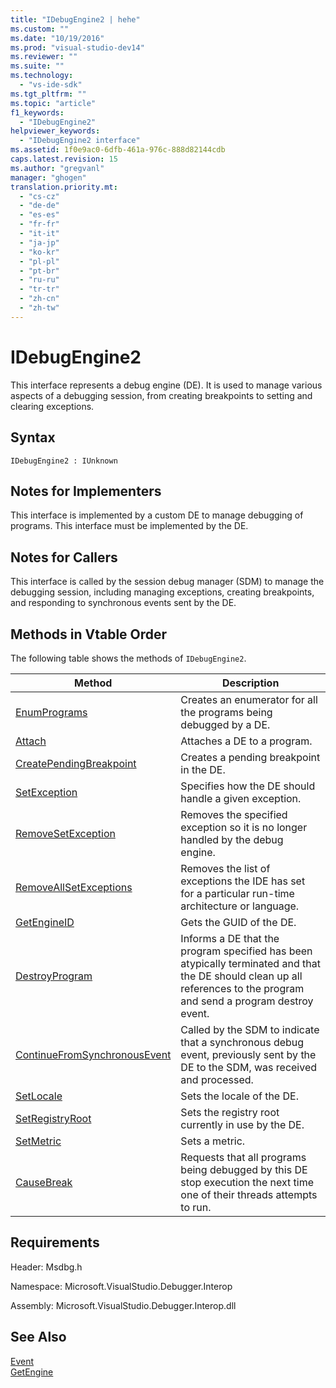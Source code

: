 ```yaml
---
title: "IDebugEngine2 | hehe"
ms.custom: ""
ms.date: "10/19/2016"
ms.prod: "visual-studio-dev14"
ms.reviewer: ""
ms.suite: ""
ms.technology: 
  - "vs-ide-sdk"
ms.tgt_pltfrm: ""
ms.topic: "article"
f1_keywords: 
  - "IDebugEngine2"
helpviewer_keywords: 
  - "IDebugEngine2 interface"
ms.assetid: 1f0e9ac0-6dfb-461a-976c-888d82144cdb
caps.latest.revision: 15
ms.author: "gregvanl"
manager: "ghogen"
translation.priority.mt: 
  - "cs-cz"
  - "de-de"
  - "es-es"
  - "fr-fr"
  - "it-it"
  - "ja-jp"
  - "ko-kr"
  - "pl-pl"
  - "pt-br"
  - "ru-ru"
  - "tr-tr"
  - "zh-cn"
  - "zh-tw"
---
```

# IDebugEngine2
This interface represents a debug engine (DE). It is used to manage various aspects of a debugging session, from creating breakpoints to setting and clearing exceptions.  
  
## Syntax  
  
```  
IDebugEngine2 : IUnknown  
```  
  
## Notes for Implementers  
 This interface is implemented by a custom DE to manage debugging of programs. This interface must be implemented by the DE.  
  
## Notes for Callers  
 This interface is called by the session debug manager (SDM) to manage the debugging session, including managing exceptions, creating breakpoints, and responding to synchronous events sent by the DE.  
  
## Methods in Vtable Order  
 The following table shows the methods of `IDebugEngine2`.  
  
|Method|Description|  
|------------|-----------------|  
|[EnumPrograms](../extensibility-debugger-reference/idebugengine2--enumprograms.md)|Creates an enumerator for all the programs being debugged by a DE.|  
|[Attach](../extensibility-debugger-reference/idebugengine2--attach.md)|Attaches a DE to a program.|  
|[CreatePendingBreakpoint](../extensibility-debugger-reference/idebugengine2--creatependingbreakpoint.md)|Creates a pending breakpoint in the DE.|  
|[SetException](../extensibility-debugger-reference/idebugengine2--setexception.md)|Specifies how the DE should handle a given exception.|  
|[RemoveSetException](../extensibility-debugger-reference/idebugengine2--removesetexception.md)|Removes the specified exception so it is no longer handled by the debug engine.|  
|[RemoveAllSetExceptions](../extensibility-debugger-reference/idebugengine2--removeallsetexceptions.md)|Removes the list of exceptions the IDE has set for a particular run-time architecture or language.|  
|[GetEngineID](../extensibility-debugger-reference/idebugengine2--getengineid.md)|Gets the GUID of the DE.|  
|[DestroyProgram](../extensibility-debugger-reference/idebugengine2--destroyprogram.md)|Informs a DE that the program specified has been atypically terminated and that the DE should clean up all references to the program and send a program destroy event.|  
|[ContinueFromSynchronousEvent](../extensibility-debugger-reference/idebugengine2--continuefromsynchronousevent.md)|Called by the SDM to indicate that a synchronous debug event, previously sent by the DE to the SDM, was received and processed.|  
|[SetLocale](../extensibility-debugger-reference/idebugengine2--setlocale.md)|Sets the locale of the DE.|  
|[SetRegistryRoot](../extensibility-debugger-reference/idebugengine2--setregistryroot.md)|Sets the registry root currently in use by the DE.|  
|[SetMetric](../extensibility-debugger-reference/idebugengine2--setmetric.md)|Sets a metric.|  
|[CauseBreak](../extensibility-debugger-reference/idebugengine2--causebreak.md)|Requests that all programs being debugged by this DE stop execution the next time one of their threads attempts to run.|  
  
## Requirements  
 Header: Msdbg.h  
  
 Namespace: Microsoft.VisualStudio.Debugger.Interop  
  
 Assembly: Microsoft.VisualStudio.Debugger.Interop.dll  
  
## See Also  
 [Event](../extensibility-debugger-reference/idebugeventcallback2--event.md)   
 [GetEngine](../extensibility-debugger-reference/idebugenginecreateevent2--getengine.md)